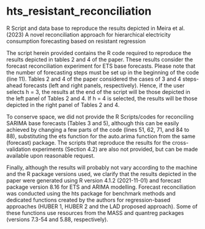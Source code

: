 # hts_resistant_reconciliation
R Script and data base to reproduce the results depicted in Meira et al. (2023) A novel reconciliation approach for hierarchical electricity consumption forecasting based on resistant regression

The script herein provided contains the R code required to reproduce the results depicted in tables 2 and 4 of the paper. These results consider the forecast reconciliation experiment for ETS base forecasts. Please note that the number of forecasting steps must be set up in the beginning of the code (line 11). Tables 2 and 4 of the paper considered the cases of 3 and 4 steps-ahead forecasts (left and right panels, respectively). Hence, if the user selects h = 3, the results at the end of the script will be those depicted in the left panel of Tables 2 and 4. If h = 4 is selected, the results will be those depicted in the right panel of Tables 2 and 4.

To conserve space, we did not provide the R Scripts/codes for reconciling SARIMA base forecasts (Tables 3 and 5), although this can be easily achieved by changing a few parts of the code (lines 51, 62, 71, and 84 to 88), substituting the ets function for the auto.arima function from the same (forecast) package. The scripts that reproduce the results for the cross-validation experiments (Section 4.2) are also not provided, but can be made available upon reasonable request.

Finally, although the results will probably not vary according to the machine and the R package versions used, we clarify that the results depicted in the paper were generated using R version 4.1.2 (2021-11-01) and forecast package version 8.16 for ETS and ARIMA modelling. Forecast reconciliation was conducted using the hts package for benchmark methods and dedicated functions created by the authors for regression-based approaches (HUBER 1, HUBER 2 and the LAD proposed approach). Some of these functions use resources from the MASS and quantreg packages (versions 7.3-54 and 5.88, respectively).
